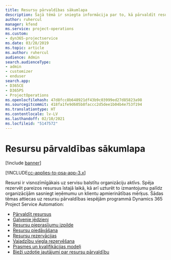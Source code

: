 ```yaml
---
title: Resursu pārvaldības sākumlapa
description: Šajā tēmā ir sniegta informācija par to, kā pārvaldīt resursus.
author: ruhercul
manager: kfend
ms.service: project-operations
ms.custom:
- dyn365-projectservice
ms.date: 03/28/2019
ms.topic: article
ms.author: ruhercul
audience: Admin
search.audienceType:
- admin
- customizer
- enduser
search.app:
- D365CE
- D365PS
- ProjectOperations
ms.openlocfilehash: 47d8fcc8b648921df43b9c03999ed27d85823a98
ms.sourcegitcommit: 418fa1fe9d605b8faccc2d5dee1b04b4e753f194
ms.translationtype: HT
ms.contentlocale: lv-LV
ms.lasthandoff: 02/10/2021
ms.locfileid: "5147572"
---
```

# <a name="resource-management-home-page"></a>Resursu pārvaldības sākumlapa

[!include [banner](../includes/psa-now-project-operations.md)]

[!INCLUDE[cc-applies-to-psa-app-3.x](../includes/cc-applies-to-psa-app-3x.md)]

Resursi ir visnozīmīgākais uz servisu balstītu organizāciju aktīvs. Spēja rezervēt pareizos resursus īstajā laikā, kā arī uzturēt to izmantojumu palīdz organizācijām sasniegt ieņēmumu un klientu apmierinātības mērķus. Šādas tēmas attiecas uz resursu pārvaldības iespējām programmā Dynamics 365 Project Service Automation:

- [Pārvaldīt resursus](manage-resources.md)
- [Galvenie jēdzieni](reports-key-concepts.md)
- [Resursu pieprasījumu izpilde](resource-management-fulfill-requests.md)
- [Resursu piedāvāšana](resource-management-propose-resources.md)
- [Resursu rezervācijas](resource-management-book-resources-scheduleboard.md)
- [Vajadzību viegla rezervēšana](resource-management-softbook-requirements.md)
- [Prasmes un kvalifikācijas modeļi](resource-management-skills-proficiency.md)
- [Bieži uzdotie jautājumi par resursu pārvaldību](resource-management-faq.md)
